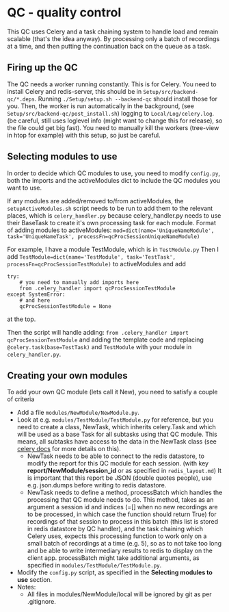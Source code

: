 # QC - quality control

This QC uses Celery and a task chaining system to handle load and remain scalable (that's the idea anyway). By processing only a batch of recordings at a time, and then putting the continuation back on the queue as a task.

## Firing up the QC

The QC needs a worker running constantly. This is for Celery. You need to install Celery and redis-server, this should be in `Setup/src/backend-qc/*.deps`. Running `./Setup/setup.sh --backend-qc` should install those for you.
Then, the worker is run automatically in the background, (see `Setup/src/backend-qc/post_install.sh`) logging to `Local/Log/celery.log`. (be careful, still uses loglevel info (might want to change this for release), so the file could get big fast). You need to manually kill the workers (tree-view in htop for example) with this setup, so just be careful.

## Selecting modules to use

In order to decide which QC modules to use, you need to modify `config.py`, both the imports and the activeModules dict to include the QC modules you want to use.

If any modules are added/removed to/from activeModules, the `setupActiveModules.sh` script needs to be run to add them to the relevant places, which is `celery_handler.py` because celery_handler.py needs to use their BaseTask to create it's own processing task for each module.
Format of adding modules to activeModules:
  `mod=dict(name='UniqueNameModule', task='UniqueNameTask', processFn=qcProcSessionUniqueNameModule)`

For example, I have a module TestModule, which is in `TestModule.py`
Then I add `TestModule=dict(name='TestModule', task='TestTask', processFn=qcProcSessionTestModule)` to activeModules and add 
```
try:
    # you need to manually add imports here
    from .celery_handler import qcProcSessionTestModule
except SystemError:
    # and here
    qcProcSessionTestModule = None
```
at the top.

Then the script will handle adding: `from .celery_handler import qcProcSessionTestModule` and adding the template code and replacing `@celery.task(base=TestTask)` and `TestModule` with your module in `celery_handler.py`.


## Creating your own modules

To add your own QC module (lets call it New), you need to satisfy a couple of criteria

* Add a file `modules/NewModule/NewModule.py`.
* Look at e.g. `modules/TestModule/TestModule.py` for reference, but you need to create a class, NewTask, which inherits celery.Task and which will be used as a base Task for all subtasks using that QC module. This means, all subtasks have access to the data in the NewTask class (see [celery docs](http://docs.celeryproject.org/en/latest/userguide/tasks.html#custom-task-classes) for more details on this).
  * NewTask needs to be able to connect to the redis datastore, to modify the report for this QC module for each session. (with key **report/NewModule/session_id** or as specified in `redis_layout.md`) It is important that this report be JSON (double quotes people), use e.g. json.dumps before writing to redis datastore.
  * NewTask needs to define a method, processBatch which handles the processing that QC module needs to do. This method, takes as an argument a session id and indices (=[] when no new recordings are to be processed, in which case the function should return True) for recordings of that session to process in this batch (this list is stored in redis datastore by QC handler), and the task chaining which Celery uses, expects this processing function to work only on a small batch of recordings at a time (e.g. 5), so as to not take too long and be able to write intermediary results to redis to display on the client app. processBatch might take additional arguments, as specified in `modules/TestModule/TestModule.py`.
* Modify the `config.py` script, as specified in the **Selecting modules to use** section.
* Notes:
  * All files in modules/NewModule/local will be ignored by git as per .gitignore.